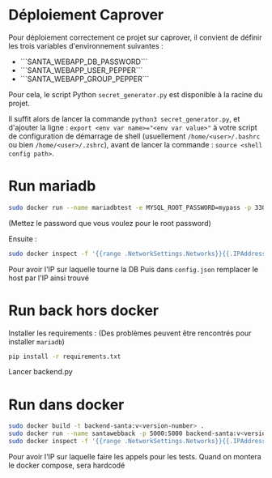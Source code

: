 # Déploiement Caprover

Pour déploiement correctement ce projet sur caprover, il convient de définir les trois variables d'environnement suivantes :
<ul>
  <li>```SANTA_WEBAPP_DB_PASSWORD```</li>
  <li>```SANTA_WEBAPP_USER_PEPPER```</li>
  <li>```SANTA_WEBAPP_GROUP_PEPPER```</li>
</ul>

Pour cela, le script Python ```secret_generator.py``` est disponible à la racine du projet.

Il suffit alors de lancer la commande ```python3 secret_generator.py```, et d'ajouter la ligne :
```export <env var name>="<env var value>"```
à votre script de configuration de démarrage de shell (usuellement ```/home/<user>/.bashrc``` ou bien ```/home/<user>/.zshrc```), avant de lancer la commande :
```source <shell config path>```.

# Run mariadb
```sh
sudo docker run --name mariadbtest -e MYSQL_ROOT_PASSWORD=mypass -p 3306:3306 -d docker.io/library/mariadb:latest
```
(Mettez le password que vous voulez pour le root password)

Ensuite :
``` sh
sudo docker inspect -f '{{range .NetworkSettings.Networks}}{{.IPAddress}}{{end}}' mariadbtest
```
Pour avoir l'IP sur laquelle tourne la DB
Puis dans `config.json` remplacer le host par l'IP ainsi trouvé


# Run back hors docker

Installer les requirements :
(Des problèmes peuvent être rencontrés pour installer `mariadb`)

```sh
pip install -r requirements.txt
```

Lancer backend.py

# Run dans docker

```sh
sudo docker build -t backend-santa:v<version-number> .
sudo docker run --name santawebback -p 5000:5000 backend-santa:v<version-number>
sudo docker inspect -f '{{range .NetworkSettings.Networks}}{{.IPAddress}}{{end}}' santawebback
```

Pour avoir l'IP sur laquelle faire les appels pour les tests.
Quand on montera le docker compose, sera hardcodé
